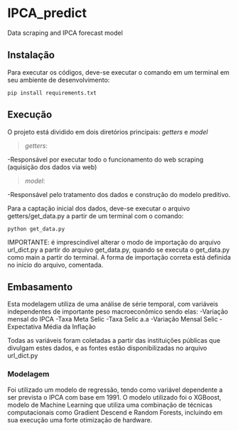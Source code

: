 # IPCA_predict
Data scraping and IPCA forecast model


## Instalação
Para executar os códigos, deve-se executar o comando em um terminal em seu ambiente de desenvolvimento:

    pip install requirements.txt

## Execução

O projeto está dividido em dois diretórios principais: *getters* e *model*

> *getters*: 
 
-Responsável por executar todo o funcionamento do web scraping (aquisição dos dados via web)  

> *model*:

-Responsável pelo tratamento dos dados e construção do modelo preditivo. 


Para a captação inicial dos dados, deve-se executar o arquivo getters/get_data.py a partir de um terminal com o comando:

    python get_data.py

IMPORTANTE: é imprescindível alterar o modo de importação do arquivo url_dict.py a partir do arquivo get_data.py, quando se executa o get_data.py como main a partir do terminal. A forma de importação correta está definida no início do arquivo, comentada.

## Embasamento

Esta modelagem utiliza de uma análise de série temporal, com variáveis independentes de importante peso macroeconômico sendo elas:
-Variação mensal do IPCA
-Taxa Meta Selic
-Taxa Selic a.a
-Variação Mensal Selic
-Expectativa Média da Inflação

Todas as variáveis foram coletadas a partir das instituições públicas que divulgam estes dados, e as fontes estão disponibilizadas no arquivo url_dict.py

### Modelagem
Foi utilizado um modelo de regressão, tendo como variável dependente a ser prevista o IPCA com base em 1991. O modelo utilizado foi o XGBoost,  modelo de Machine Learning que utiliza uma combinação de técnicas computacionais como Gradient Descend e Random Forests, incluindo em sua execução uma forte otimização de hardware.